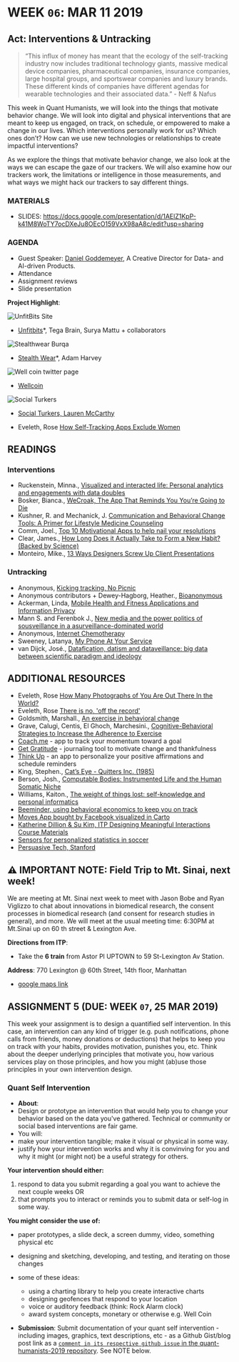 # WEEK `06`: MAR 11 2019
## Act: Interventions & Untracking 
> “This influx of money has meant that the ecology of the self-tracking industry now includes traditional technology giants, massive medical device companies, pharmaceutical companies, insurance companies, large hospital groups, and sportswear companies and luxury brands. These different kinds of companies have different agendas for wearable technologies and their associated data.” - Neff & Nafus


This week in Quant Humanists, we will look into the things that motivate behavior change. We will look into digital and physical interventions that are meant to keep us engaged, on track, on schedule, or empowered to make a change in our lives. Which interventions personally work for us? Which ones don’t? How can we use new technologies or relationships to create impactful interventions?

As we explore the things that motivate behavior change, we also look at the ways we can escape the gaze of our trackers. We will also examine how our trackers work, the limitations or intelligence in those measurements, and what ways we might hack our trackers to say different things. 


### MATERIALS
- SLIDES: https://docs.google.com/presentation/d/1AElZ1KpP-k41M8WoTY7ocDXeJu8OEcO159VxX98aA8c/edit?usp=sharing

### AGENDA

- Guest Speaker: [Daniel Goddemeyer](http://danielgoddemeyer.com/), A Creative Director for Data- and AI-driven Products.
- Attendance
- Assignment reviews
- Slide presentation


**Project Highlight**:

![UnfitBits Site](assets/images/unfitbits.png)
* [Unfitbits](http://www.unfitbits.com/)*, Tega Brain, Surya Mattu + collaborators

![Stealthwear Burqa](assets/images/stealth-wear-burqa.png)
* [Stealth Wear](https://ahprojects.com/projects/stealth-wear/)*, Adam Harvey

![Well coin twitter page](assets/images/wellcoin-001.png)
* [Wellcoin](https://www.digitaltrends.com/health-fitness/wellcoin-health-currency-wearables/)

![Social Turkers](assets/images/social-turkers.png)
* [Social Turkers, Lauren McCarthy](http://socialturkers.com/)

* Eveleth, Rose [How Self-Tracking Apps Exclude Women](https://www.theatlantic.com/technology/archive/2014/12/how-self-tracking-apps-exclude-women/383673/)

## READINGS

### Interventions 
- Ruckenstein, Minna., [Visualized and interacted life: Personal analytics and engagements with data doubles](http://www.mdpi.com/2075-4698/4/1/68pdf)
- Bosker, Bianca., [WeCroak, The App That Reminds You You’re Going to Die
](https://www.theatlantic.com/magazine/archive/2018/01/when-death-pings/546587/)
- Kushner, R. and Mechanick, J. [Communication and Behavioral Change Tools: A Primer for Lifestyle Medicine Counseling](https://link.springer.com/chapter/10.1007/978-3-319-24687-1_3)
- Comm, Joel., [Top 10 Motivational Apps to help nail your resolutions](https://www.inc.com/joel-comm/top-10-motivational-apps-that-will-help-you-nail-your-resolutions.html)
- Clear, James., [How Long Does it Actually Take to Form a New Habit? (Backed by Science)](https://jamesclear.com/new-habit)
- Monteiro, Mike., [13 Ways Designers Screw Up Client Presentations](https://medium.com/@monteiro/13-ways-designers-screw-up-client-presentations-51aaee11e28c)

### Untracking
- Anonymous, [Kicking tracking, No Picnic](https://unquantifiedself.wordpress.com/2014/04/29/kicking-tracking-no-picnic/)
- Anonymous contributors + Dewey-Hagborg, Heather., [Bioanonymous](http://biononymous.me/)
- Ackerman, Linda, [Mobile Health and Fitness Applications and Information Privacy](https://www.privacyrights.org/sites/default/files/mobile-medical-apps-privacy-consumer-report.pdf)
- Mann S. and Ferenbok J., [New media and the power politics of sousveillance in a asurveillance-dominated world](https://ojs.library.queensu.ca/index.php/)
- Anonymous, [Internet Chemotherapy](https://ghostbin.com/paste/q2vq2)
- Sweeney, Latanya, [My Phone At Your Service](https://www.ftc.gov/news-events/blogs/techftc/2014/02/my-phone-your-service)
- van Dijck, José., [Datafication, datism and dataveillance: big data between scientific paradigm and ideology](https://ojs.library.queensu.ca/index.php/surveillance-and-society/article/view/datafication)



## ADDITIONAL RESOURCES


- Eveleth, Rose [How Many Photographs of You Are Out There In the World?](https://www.theatlantic.com/technology/archive/2015/11/how-many-photographs-of-you-are-out-there-in-the-world/413389/)
- Eveleth, Rose [There is no, 'off the record'](https://www.wnycstudios.org/story/transcript-recorded-future-flash-forward)
- Goldsmith, Marshall., [An exercise in behavioral change](https://hbr.org/2010/01/an-exercise-in-changing-yourse)
- Grave, Calugi, Centis, El Ghoch, Marchesini., [Cognitive-Behavioral Strategies to Increase the Adherence to Exercise](https://www.ncbi.nlm.nih.gov/pmc/articles/PMC2968119/)
- [Coach.me](https://www.coach.me/) - app to track your momentum toward a goal
- [Get Gratitude](http://getgratitude.co/) - journaling tool to motivate change and thankfulness
- [Think Up](https://itunes.apple.com/us/app/thinkup-positive-affirmations/id906660772?mt=8) - an app to personalize your positive affirmations and schedule reminders
- King, Stephen., [Cat’s Eye - Quitters Inc. (1985)](https://www.youtube.com/watch?v=-2w7ksD0ZlE)
- Berson, Josh., [Computable Bodies: Instrumented Life and the Human Somatic Niche](https://www.bloomsbury.com/uk/computable-bodies-9781472527622/)
- Williams, Kaiton., [The weight of things lost: self-knowledge and personal informatics](http://www.personalinformatics.org/docs/chi2013/williams.pdf)
- [Beeminder, using behavioral economics to keep you on track](https://www.beeminder.com/)
- [Moves App bought by Facebook visualized in Carto](https://carto.com/blog/moves-bought-by-facebook-visualized-by-cartodb/)
- [Katherine Dillion & Su Kim, ITP Designing Meaningful Interactions Course Materials](https://itp.nyu.edu/~kd49/ux/)
- [Sensors for personalized statistics in soccer](http://gadgetsandwearables.com/2018/02/02/soccer-training-sensor/)
- [Persuasive Tech, Stanford](http://captology.stanford.edu/)



## ⚠️ IMPORTANT NOTE: Field Trip to Mt. Sinai, next week!

We are meeting at Mt. Sinai next week to meet with Jason Bobe and Ryan Viglizzo to chat about innovations in biomedical research, the consent processes in biomedical research (and consent for research studies in general), and more.  We will meet at the usual meeting time: 6:30PM at Mt.Sinai up on 60 th street & Lexington Ave.

**Directions from ITP**:
- Take the **6 train** from Astor Pl UPTOWN to 59 St-Lexington Av Station. 

**Address**:
770 Lexington @ 60th Street, 14th floor, Manhattan
- [google maps link](https://www.google.com/maps/place/770+Lexington+Ave+14th+floor,+New+York,+NY+10065/@40.7631599,-73.9700766,17z/data=!3m1!4b1!4m5!3m4!1s0x89c258ef7b9b6797:0x390b12ebd725a14!8m2!3d40.7631599!4d-73.9678826)

## ASSIGNMENT 5 (DUE: WEEK `07`, 25 MAR 2019)


This week your assignment is to design a quantified self intervention. In this case, an intervention can any kind of trigger (e.g. push notifications, phone calls from friends, money donations or deductions) that helps to keep you on track with your habits, provides motivation, punishes you, etc. Think about the deeper underlying principles that motivate you, how various services play on those principles, and how you might (ab)use those principles in your own intervention design. 

### Quant Self Intervention
- **About**:  
-  Design or prototype an intervention that would help you to change your behavior based on the data you've gathered. Technical or community or social based interventions are fair game.
-  You will:
 - make your intervention tangible; make it visual or physical in some way. 
 - justify how your intervention works and why it is convinving for you and why it might (or might not) be a useful strategy for others.

**Your intervention should either:**

1. respond to data you submit regarding a goal you want to achieve the next couple weeks OR
2. that prompts you to interact or reminds you to submit data or self-log in some way. 

**You might consider the use of:**

- paper prototypes, a slide deck, a screen dummy, video, something physical etc
- designing and sketching, developing, and testing, and iterating on those changes
- some of these ideas:
  - using a charting library to help you create interactive charts
  - designing geofences that respond to your location
  - voice or auditory feedback (think: Rock Alarm clock)
  - award system concepts, monetary or otherwise e.g. Well Coin

- **Submission**: Submit documentation of your quant self intervention - including images, graphics, text descriptions, etc - as a Github Gist/blog post link as a [`comment in its respective github issue` in the quant-humanists-2019 repository](https://github.com/joeyklee/quant-humanists-2019/issues). See NOTE below.









